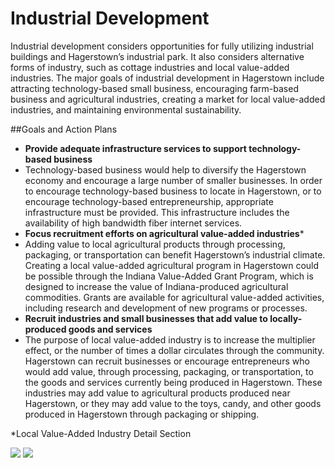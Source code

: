 # Industrial Development

Industrial development considers opportunities for fully utilizing industrial buildings and Hagerstown’s industrial park.  It also considers alternative forms of industry, such as cottage industries and local value-added industries.  The major goals of industrial development in Hagerstown include attracting technology-based small business, encouraging farm-based business and agricultural industries, creating a market for local value-added industries, and maintaining environmental sustainability.

##Goals and Action Plans

-	**Provide adequate infrastructure services to support technology-based business**
  -	Technology-based business would help to diversify the Hagerstown economy and encourage a large number of smaller businesses. In order to encourage technology-based business to locate in Hagerstown, or to encourage technology-based entrepreneurship, appropriate infrastructure must be provided.  This infrastructure includes the availability of high bandwidth fiber internet services.
-	**Focus recruitment efforts on agricultural value-added industries***
  -	Adding value to local agricultural products through processing, packaging, or transportation can benefit Hagerstown’s industrial climate. Creating a local value-added agricultural program in Hagerstown could be possible through the Indiana Value-Added Grant Program, which is designed to increase the value of Indiana-produced agricultural commodities.  Grants are available for agricultural value-added activities, including research and development of new programs or processes.
-	**Recruit industries and small businesses that add value to locally-produced goods and services**
  -	The purpose of local value-added industry is to increase the multiplier effect, or the number of times a dollar circulates through the community. Hagerstown can recruit businesses or encourage entrepreneurs who would add value, through processing, packaging, or transportation, to the goods and services currently being produced in Hagerstown. These industries may add value to agricultural products produced near Hagerstown, or they may add value to the toys, candy, and other goods produced in Hagerstown through packaging or shipping.

*Local Value-Added Industry Detail Section



<a href="http://farm3.staticflickr.com/2868/10934884253_932c7e4832_o.jpg" class="thumb" rel="fancy"><img src="http://farm3.staticflickr.com/2868/10934884253_27bc7e55a9_m.jpg" /></a>
<a href="http://farm4.staticflickr.com/3682/10934754554_60da5a5255_o.jpg" class="thumb" rel="fancy"><img src="http://farm4.staticflickr.com/3682/10934754554_f703eee476_m.jpg" /></a>

